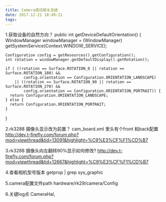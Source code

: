 ```yaml
---
title: Camera调试相关总结
date: 2017-12-21 18:49:21
tags:
---
```


<!-- excerpt -->

1.获取设备的自然方向？
public int getDeviceDefaultOrientation() {
    WindowManager windowManager =  (WindowManager) getSystemService(Context.WINDOW_SERVICE);

    Configuration config = getResources().getConfiguration();
    int rotation = windowManager.getDefaultDisplay().getRotation();

    if ( ((rotation == Surface.ROTATION_0 || rotation == Surface.ROTATION_180) &&
            config.orientation == Configuration.ORIENTATION_LANDSCAPE)
        || ((rotation == Surface.ROTATION_90 || rotation == Surface.ROTATION_270) &&    
            config.orientation == Configuration.ORIENTATION_PORTRAIT)) {
      return Configuration.ORIENTATION_LANDSCAPE;
    } else {
      return Configuration.ORIENTATION_PORTRAIT;
    }
}

2.rk3288 摄像头显示改为前置？
cam_board.xml 里头有个front 和back配置
http://dev.t-firefly.com/forum.php?mod=viewthread&tid=13091&highlight=%C9%E3%CF%F1%CD%B7

3.rk3288 摄像头向左翻转90%显示如何修改?
http://dev.t-firefly.com/forum.php?mod=viewthread&tid=12667&highlight=%C9%E3%CF%F1%CD%B7

4.查看相机型号版本
getprop | grep sys_graphic

5.camera配置文件path
hardware/rk29/camera/Config

6.关键log点
CameraHal,

